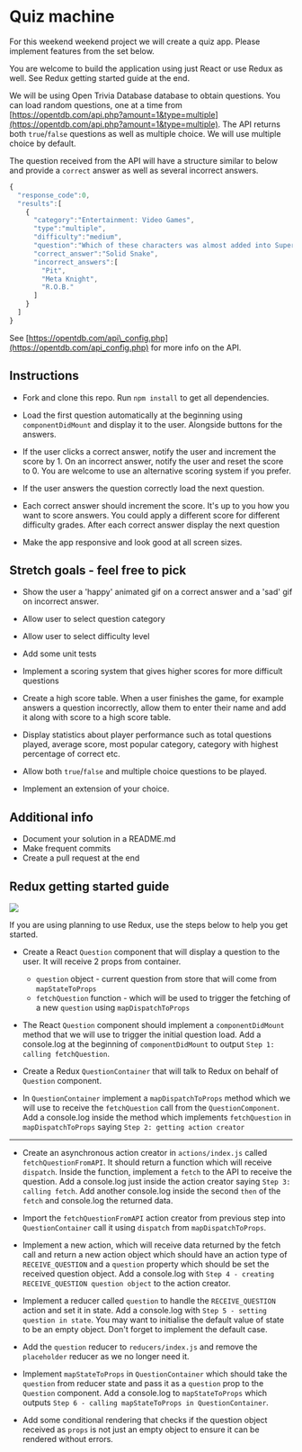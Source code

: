 # Quiz machine

For this weekend weekend project we will create a quiz app. Please implement features from the set below.

You are welcome to build the application using just React or use Redux as well. See Redux getting started guide at the end.

We will be using Open Trivia Database database to obtain questions. You can load random questions, one at a time from [https://opentdb.com/api.php?amount=1&type=multiple](https://opentdb.com/api.php?amount=1&type=multiple). The API returns both `true`/`false` questions as well as multiple choice. We will use multiple choice by default.

The question received from the API will have a structure similar to below and provide a `correct` answer as well as several incorrect answers.

```js
{
  "response_code":0,
  "results":[
    {
      "category":"Entertainment: Video Games",
      "type":"multiple",
      "difficulty":"medium",
      "question":"Which of these characters was almost added into Super Smash Bros. Melee, but not included as the game was too far in development?",
      "correct_answer":"Solid Snake",
      "incorrect_answers":[
        "Pit",
        "Meta Knight",
        "R.O.B."
      ]
    }
  ]
}
```


See [https://opentdb.com/api\_config.php](https://opentdb.com/api_config.php) for more info on the API.

## Instructions

* Fork and clone this repo. Run `npm install` to get all dependencies.

* Load the first question automatically at the beginning using `componentDidMount` and display it to the user. Alongside buttons for the answers.

* If the user clicks a correct answer, notify the user and increment the score by 1. On an incorrect answer, notify the user and reset the score to 0. You are welcome to use an alternative scoring system if you prefer.

* If the user answers the question correctly load the next question.

* Each correct answer should increment the score. It's up to you how you want to score answers. You could apply a different score for different difficulty grades. After each correct answer display the next question

* Make the app responsive and look good at all screen sizes.

## Stretch goals - feel free to pick

* Show the user a 'happy' animated gif on a correct answer and a 'sad' gif on incorrect answer.

* Allow user to select question category

* Allow user to select difficulty level

* Add some unit tests

* Implement a scoring system that gives higher scores for more difficult questions

* Create a high score table. When a user finishes the game, for example answers a question incorrectly, allow them to enter their name and add it along with score to a high score table.

* Display statistics about player performance such as total questions played, average score, most popular category, category with highest percentage of correct etc.

* Allow both `true`/`false` and multiple choice questions to be played.

* Implement an extension of your choice.

## Additional info

* Document your solution in a README.md
* Make frequent commits
* Create a pull request at the end

## Redux getting started guide

![](/redux.png)

If you are using planning to use Redux, use the steps below to help you get started.

- Create a React `Question` component that will display a question to the user. It will receive 2 props from container.

  - `question` object - current question from store that will come from `mapStateToProps`
  - `fetchQuestion` function - which will be used to trigger the fetching of a new `question` using `mapDispatchToProps`

- The React `Question` component should implement a `componentDidMount` method that we will use to trigger the initial question load. Add a console.log at the beginning of `componentDidMount` to output `Step 1: calling fetchQuestion`.

- Create a Redux `QuestionContainer` that will talk to Redux on behalf of `Question` component.

- In `QuestionContainer` implement a `mapDispatchToProps` method which we will use to receive the `fetchQuestion` call from the `QuestionComponent`. Add a console.log inside the method which implements `fetchQuestion` in `mapDispatchToProps` saying `Step 2: getting action creator`

-------------------------------------------------------------------------------------

- Create an asynchronous action creator in `actions/index.js` called `fetchQuestionFromAPI`. It should return a function which will receive `dispatch`. Inside the function, implement a `fetch` to the API to receive the question. Add a console.log just inside the action creator saying `Step 3: calling fetch`. Add another console.log inside the second `then` of the `fetch` and console.log the returned data.

- Import the `fetchQuestionFromAPI` action creator from previous step into `QuestionContainer` call it using `dispatch` from `mapDispatchToProps`.

- Implement a new action, which will receive data returned by the fetch call and return a new action object which should have an action type of `RECEIVE_QUESTION` and a `question` property which should be set the received question object. Add a console.log with `Step 4 - creating RECEIVE_QUESTION question object` to the action creator.

- Implement a reducer called `question` to handle the `RECEIVE_QUESTION` action and set it in state. Add a console.log with `Step 5 - setting question in state`. You may want to initialise the default value of state to be an empty object. Don't forget to implement the default case.

- Add the `question` reducer to `reducers/index.js` and remove the `placeholder` reducer as we no longer need it.

- Implement `mapStateToProps` in `QuestionContainer` which should take the `question` from reducer state and pass it as a `question` prop to the `Question` component. Add a console.log to `mapStateToProps` which outputs `Step 6 - calling mapStateToProps in QuestionContainer`.

- Add some conditional rendering that checks if the question object received as `props` is not just an empty object to ensure it can be rendered without errors.
